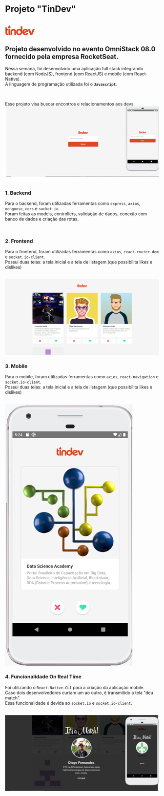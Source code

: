 # Projeto "TinDev"

<br>
<img src="/mobile/src/assets/logo.png">
<br>

## Projeto desenvolvido no evento OmniStack 08.0 fornecido pela empresa RocketSeat.

Nessa semana, foi desenvolvido uma aplicação full stack integrando backend (com NodeJS), frontend (com ReactJS) e mobile (com React-Native). 
<br>
A linguagem de programação utilizada foi o **`Javascript`**.

<br>
<br>
Esse projeto visa buscar encontros e relacionamentos aos devs.

<br>
<img src="/uploads/foto1.png">
<br>

### 1. Backend

Para o backend, foram utilizadas ferramentas como `express`, `axios`, `mongoose`, `cors` e `socket.io`. 
<br>
Foram feitas as models, controllers, validação de dados, conexão com banco de dados e criação das rotas.

<br>

### 2. Frontend

Para o frontend, foram utilizadas ferramentas como `axios`, `react-router-dom` e `socket.io-client`. 
<br>
Possui duas telas: a tela inicial e a tela de listagem (que possibilita likes e dislikes)

<br>
<img src="/uploads/foto2.png">
<br>

### 3. Mobile

Para o mobile, foram utilizadas ferramentas como `axios`, `react-navigation` e `socket.io-client`. 
<br>
Possui duas telas: a tela inicial e a tela de listagem (que possibilita likes e dislikes)

<br>
<img src="/uploads/foto3.png">
<br>

### 4. Funcionalidade On Real Time

Foi utilizando o `React-Native-CLI` para a criação da aplicação mobile.
<br>
Caso dois desenvolvedores curtam um ao outro, é transmitido a tela "deu match". 
<br>
Essa funcionalidade é devida ao `socket.io` e `socket.io-client`.

<br>
<img src="/uploads/foto4.png">
<br>
